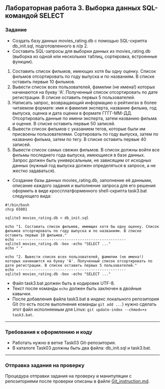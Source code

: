 ## Лабораторная работа 3. Выборка данных SQL-командой SELECT

### Задание
* Создать базу данных movies_rating.db с помощью SQL-скрипта db_init.sql, подготовленного в л/р 2.
* Составить SQL-запросы для выборки данных из movies_rating.db (выборка из одной или нескольких таблиц, сортировка, встроенные функции).
1.  Составить список фильмов, имеющих хотя бы одну оценку. Список фильмов отсортировать по году выпуска и по названиям. В списке оставить первые 10 фильмов.
2.  Вывести список всех пользователей, фамилии (не имена!) которых начинаются на букву 'A'. Полученный список отсортировать по дате регистрации. В списке оставить первых 5 пользователей.
3.  Написать запрос, возвращающий информацию о рейтингах в более читаемом формате: имя и фамилия эксперта, название фильма, год выпуска, оценка и дата оценки в формате ГГГГ-ММ-ДД. Отсортировать данные по имени эксперта, затем названию фильма и оценке. В списке оставить первые 50 записей.
4. Вывести список фильмов с указанием тегов, которые были им присвоены пользователями. Сортировать по году выпуска, затем по названию фильма, затем по тегу. В списке оставить первые 40 записей.
5. Вывести список самых свежих фильмов. В список должны войти все фильмы последнего года выпуска, имеющиеся в базе данных. Запрос должен быть универсальным, не зависящим от исходных данных (нужный год выпуска должен определяться в запросе, а не жестко задаваться).
* Создание базы данных movies_rating.db, заполнение её данными, описание каждого задания и выполнение запроса для его решения оформить в виде кроссплатформенного shell-скрипта task3.bat следующего вида:
```
#!/bin/bash
chcp 65001

sqlite3 movies_rating.db < db_init.sql

echo "1. Составить список фильмов, имеющих хотя бы одну оценку. Список фильмов отсортировать по году выпуска и по названиям. В списке оставить первые 10 фильмов."
echo --------------------------------------------------
sqlite3 movies_rating.db -box -echo "SELECT ..."
echo " "

echo "2. Вывести список всех пользователей, фамилии (не имена!) которых начинаются на букву 'A'. Полученный список отсортировать по дате регистрации. В списке оставить первых 5 пользователей."
echo --------------------------------------------------
sqlite3 movies_rating.db -box -echo "SELECT ..."
```
* Файл task3.bat должен быть в кодировке UTF-8.
* Текст после команды `echo` должен быть заключен в двойные кавычки.
* После добавления файла task3.bat в индекс локального репозитория Git (то есть после выполнения команды `git add ...`) нужно сделать этот файл исполняемым для Linux: `git update-index --chmod=+x task3.bat`.


* * *
### Требования к оформлению и коду
* Работать нужно в ветке Task03 Git-репозитория.
* В каталоге Task03 должны быть два файла: db_init.sql и task3.bat.

* * *

### Отправка задания на проверку
Процедура отправки задания на проверку и манипуляции с репозиториями после проверки описаны в файле [Git_instruction.md](Git_instruction.md).

